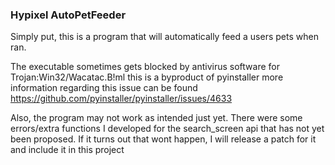 ### Hypixel AutoPetFeeder

Simply put, this is a program that will automatically feed a users pets when ran. 

The executable sometimes gets blocked by antivirus software for Trojan:Win32/Wacatac.B!ml this is a byproduct of pyinstaller
more information regarding this issue can be found https://github.com/pyinstaller/pyinstaller/issues/4633

Also, the program may not work as intended just yet. There were some errors/extra functions I developed for the search_screen api
that has not yet been proposed. If it turns out that wont happen, I will release a patch for it and include it in this project
